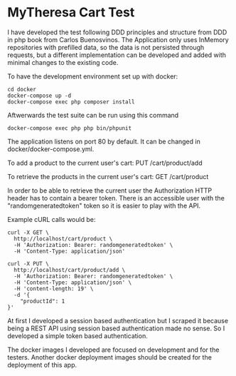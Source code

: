# MyTheresa Cart Test

I have developed the test following DDD principles and structure from 
DDD in php book from Carlos Buenosvinos.
The Application only uses InMemory repositories with prefilled data, so the data 
is not persisted through requests, but a different implementation 
can be developed and added with minimal changes to the existing code.

To have the development environment set up with docker: 
```
cd docker
docker-compose up -d
docker-compose exec php composer install
```

Aftwerwards the test suite can be run using this command
```
docker-compose exec php php bin/phpunit
```

The application listens on port 80 by default. It can be changed in docker/docker-compose.yml.

To add a product to the current user's cart:
PUT /cart/product/add

To retrieve the products in the current user's cart:
GET /cart/product

In order to be able to retrieve the current user the Authorization HTTP header has to contain a bearer token.
There is an accessible user with the "randomgeneratedtoken" token so it is easier to play with the API.

Example cURL calls would be:
```
curl -X GET \
  http://localhost/cart/product \
  -H 'Authorization: Bearer: randomgeneratedtoken' \
  -H 'Content-Type: application/json'
```
```
curl -X PUT \
  http://localhost/cart/product/add \
  -H 'Authorization: Bearer: randomgeneratedtoken' \
  -H 'Content-Type: application/json' \
  -H 'content-length: 19' \
  -d '{
    "productId": 1
}'
```

At first I developed a session based authentication but I scraped it because being a REST API using 
session based authentication made no sense. So I developed a simple token based authentication.

The docker images I developed are focused on development and for the testers. 
Another docker deployment images should be created for the deployment of this app.





